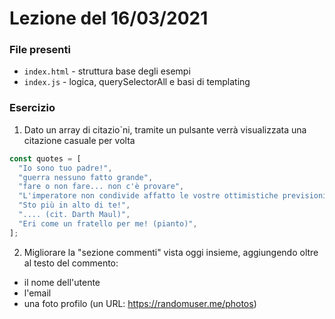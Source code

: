 # Lezione del 16/03/2021

### File presenti

- `index.html` - struttura base degli esempi
- `index.js` - logica, querySelectorAll e basi di templating

### Esercizio

1. Dato un array di citazio`ni, tramite un pulsante verrà visualizzata una citazione casuale per volta

```javascript
const quotes = [
  "Io sono tuo padre!",
  "guerra nessuno fatto grande",
  "fare o non fare... non c'è provare",
  "L'imperatore non condivide affatto le vostre ottimistiche previsioni!",
  "Sto più in alto di te!",
  ".... (cit. Darth Maul)",
  "Eri come un fratello per me! (pianto)",
];
```

2. Migliorare la "sezione commenti" vista oggi insieme, aggiungendo oltre al testo del commento:

- il nome dell'utente
- l'email
- una foto profilo (un URL: https://randomuser.me/photos)
